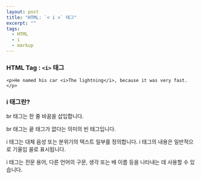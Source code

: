 ```yaml
---
layout: post
title: "HTML: `< i >` 태그"
excerpt: ""
tags: 
  - HTML
  - i
  - markup
---
```


### HTML Tag : `<i>` 태그
```
<p>He named his car <i>The lightning</i>, because it was very fast.</p>

```
### i 태그란?

br 태그는 한 줄 바꿈을 삽입합니다.

br 태그는 끝 태그가 없다는 의미의 빈 태그입니다.

i 태그는 대체 음성 또는 분위기의 텍스트 일부를 정의합니다. i 태그의 내용은 일반적으로 기울임 꼴로 표시됩니다.

i 태그는 전문 용어, 다른 언어의 구문, 생각 또는 배 이름 등을 나타내는 데 사용할 수 있습니다.
